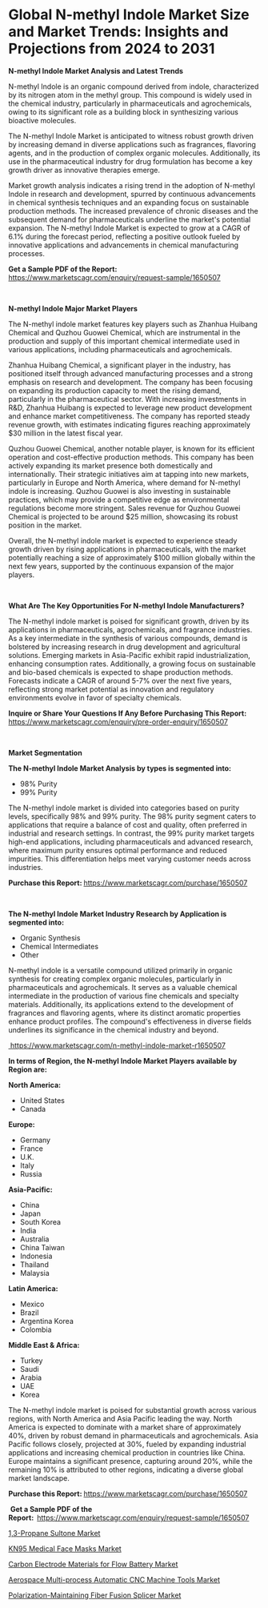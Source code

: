 <p><h1>Global N-methyl Indole Market Size and Market Trends: Insights and Projections from 2024 to 2031</h1></p><p><strong>N-methyl Indole Market Analysis and Latest Trends</strong></p>
<p><p>N-methyl Indole is an organic compound derived from indole, characterized by its nitrogen atom in the methyl group. This compound is widely used in the chemical industry, particularly in pharmaceuticals and agrochemicals, owing to its significant role as a building block in synthesizing various bioactive molecules. </p><p>The N-methyl Indole Market is anticipated to witness robust growth driven by increasing demand in diverse applications such as fragrances, flavoring agents, and in the production of complex organic molecules. Additionally, its use in the pharmaceutical industry for drug formulation has become a key growth driver as innovative therapies emerge.</p><p>Market growth analysis indicates a rising trend in the adoption of N-methyl Indole in research and development, spurred by continuous advancements in chemical synthesis techniques and an expanding focus on sustainable production methods. The increased prevalence of chronic diseases and the subsequent demand for pharmaceuticals underline the market's potential expansion. The N-methyl Indole Market is expected to grow at a CAGR of 6.1% during the forecast period, reflecting a positive outlook fueled by innovative applications and advancements in chemical manufacturing processes.</p></p>
<p><strong>Get a Sample PDF of the Report:&nbsp;</strong> <a href="https://www.marketscagr.com/enquiry/request-sample/1650507?utm_campaign=1197&utm_medium=2&utm_source=Github&utm_content=ia&utm_term=08122024&utm_id=n-methyl-indole">https://www.marketscagr.com/enquiry/request-sample/1650507</a></p>
<p>&nbsp;</p>
<p><strong>N-methyl Indole Major Market Players</strong></p>
<p><p>The N-methyl indole market features key players such as Zhanhua Huibang Chemical and Quzhou Guowei Chemical, which are instrumental in the production and supply of this important chemical intermediate used in various applications, including pharmaceuticals and agrochemicals.</p><p>Zhanhua Huibang Chemical, a significant player in the industry, has positioned itself through advanced manufacturing processes and a strong emphasis on research and development. The company has been focusing on expanding its production capacity to meet the rising demand, particularly in the pharmaceutical sector. With increasing investments in R&D, Zhanhua Huibang is expected to leverage new product development and enhance market competitiveness. The company has reported steady revenue growth, with estimates indicating figures reaching approximately $30 million in the latest fiscal year.</p><p>Quzhou Guowei Chemical, another notable player, is known for its efficient operation and cost-effective production methods. This company has been actively expanding its market presence both domestically and internationally. Their strategic initiatives aim at tapping into new markets, particularly in Europe and North America, where demand for N-methyl indole is increasing. Quzhou Guowei is also investing in sustainable practices, which may provide a competitive edge as environmental regulations become more stringent. Sales revenue for Quzhou Guowei Chemical is projected to be around $25 million, showcasing its robust position in the market.</p><p>Overall, the N-methyl indole market is expected to experience steady growth driven by rising applications in pharmaceuticals, with the market potentially reaching a size of approximately $100 million globally within the next few years, supported by the continuous expansion of the major players.</p></p>
<p>&nbsp;</p>
<p><strong>What Are The Key Opportunities For N-methyl Indole Manufacturers?</strong></p>
<p><p>The N-methyl indole market is poised for significant growth, driven by its applications in pharmaceuticals, agrochemicals, and fragrance industries. As a key intermediate in the synthesis of various compounds, demand is bolstered by increasing research in drug development and agricultural solutions. Emerging markets in Asia-Pacific exhibit rapid industrialization, enhancing consumption rates. Additionally, a growing focus on sustainable and bio-based chemicals is expected to shape production methods. Forecasts indicate a CAGR of around 5-7% over the next five years, reflecting strong market potential as innovation and regulatory environments evolve in favor of specialty chemicals.</p></p>
<p><strong>Inquire or Share Your Questions If Any Before Purchasing This Report:</strong> <a href="https://www.marketscagr.com/enquiry/pre-order-enquiry/1650507?utm_campaign=1197&utm_medium=2&utm_source=Github&utm_content=ia&utm_term=08122024&utm_id=n-methyl-indole">https://www.marketscagr.com/enquiry/pre-order-enquiry/1650507</a></p>
<p>&nbsp;</p>
<p><strong>Market Segmentation</strong></p>
<p><strong>The N-methyl Indole Market Analysis by types is segmented into:</strong></p>
<p><ul><li>98% Purity</li><li>99% Purity</li></ul></p>
<p><p>The N-methyl indole market is divided into categories based on purity levels, specifically 98% and 99% purity. The 98% purity segment caters to applications that require a balance of cost and quality, often preferred in industrial and research settings. In contrast, the 99% purity market targets high-end applications, including pharmaceuticals and advanced research, where maximum purity ensures optimal performance and reduced impurities. This differentiation helps meet varying customer needs across industries.</p></p>
<p><strong>Purchase this Report:&nbsp;</strong><a href="https://www.marketscagr.com/purchase/1650507?utm_campaign=1197&utm_medium=2&utm_source=Github&utm_content=ia&utm_term=08122024&utm_id=n-methyl-indole">https://www.marketscagr.com/purchase/1650507</a></p>
<p>&nbsp;</p>
<p><strong>The N-methyl Indole Market Industry Research by Application is segmented into:</strong></p>
<p><ul><li>Organic Synthesis</li><li>Chemical Intermediates</li><li>Other</li></ul></p>
<p><p>N-methyl indole is a versatile compound utilized primarily in organic synthesis for creating complex organic molecules, particularly in pharmaceuticals and agrochemicals. It serves as a valuable chemical intermediate in the production of various fine chemicals and specialty materials. Additionally, its applications extend to the development of fragrances and flavoring agents, where its distinct aromatic properties enhance product profiles. The compound's effectiveness in diverse fields underlines its significance in the chemical industry and beyond.</p></p>
<p><a href="https://www.marketscagr.com/n-methyl-indole-market-r1650507?utm_campaign=1197&utm_medium=2&utm_source=Github&utm_content=ia&utm_term=08122024&utm_id=n-methyl-indole">&nbsp;https://www.marketscagr.com/n-methyl-indole-market-r1650507</a></p>
<p><strong>In terms of Region, the N-methyl Indole Market Players available by Region are:</strong></p>
<p>
    <p> <strong> North America: </strong>
        <ul>
            <li>United States</li>
            <li>Canada</li>
        </ul>
        </p> 
    <p> <strong> Europe: </strong>
        <ul>
            <li>Germany</li>
            <li>France</li>
            <li>U.K.</li>
            <li>Italy</li>
            <li>Russia</li>
        </ul>
        </p> 
    <p> <strong> Asia-Pacific: </strong>
        <ul>
            <li>China</li>
            <li>Japan</li>
            <li>South Korea</li>
            <li>India</li>
            <li>Australia</li>
            <li>China Taiwan</li>
            <li>Indonesia</li>
            <li>Thailand</li>
            <li>Malaysia</li>
        </ul>
        </p> 
    <p> <strong> Latin America: </strong>
        <ul>
            <li>Mexico</li>
            <li>Brazil</li>
            <li>Argentina Korea</li>
            <li>Colombia</li>
        </ul>
        </p> 
    <p> <strong> Middle East & Africa: </strong>
        <ul>
            <li>Turkey</li>
            <li>Saudi</li>
            <li>Arabia</li>
            <li>UAE</li>
            <li>Korea</li>
        </ul>
    </p>
    </p>
<p><p>The N-methyl indole market is poised for substantial growth across various regions, with North America and Asia Pacific leading the way. North America is expected to dominate with a market share of approximately 40%, driven by robust demand in pharmaceuticals and agrochemicals. Asia Pacific follows closely, projected at 30%, fueled by expanding industrial applications and increasing chemical production in countries like China. Europe maintains a significant presence, capturing around 20%, while the remaining 10% is attributed to other regions, indicating a diverse global market landscape.</p></p>
<p><strong>Purchase this Report: </strong><a href="https://www.marketscagr.com/purchase/1650507?utm_campaign=1197&utm_medium=2&utm_source=Github&utm_content=ia&utm_term=08122024&utm_id=n-methyl-indole">https://www.marketscagr.com/purchase/1650507</a></p>
<p>&nbsp;<strong>Get a Sample PDF of the Report:&nbsp;&nbsp;</strong><a href="https://www.marketscagr.com/enquiry/request-sample/1650507?utm_campaign=1197&utm_medium=2&utm_source=Github&utm_content=ia&utm_term=08122024&utm_id=n-methyl-indole">https://www.marketscagr.com/enquiry/request-sample/1650507</a></p>
<p><strong></strong></p>
<p><p><a href="https://github.com/prosalinda88/Market-Research-Report-List-6/blob/main/13-propane-sultone-market.md?utm_campaign=1197&utm_medium=2&utm_source=Github&utm_content=ia&utm_term=08122024&utm_id=n-methyl-indole">1,3-Propane Sultone Market</a></p><p><a href="https://www.linkedin.com/pulse/expert-analysis-kn95-medical-face-masks-market-dynamics-lhmlc?utm_campaign=1197&utm_medium=2&utm_source=Github&utm_content=ia&utm_term=08122024&utm_id=n-methyl-indole">KN95 Medical Face Masks Market</a></p><p><a href="https://issuu.com/reportprime-2/docs/carbon-electrode-materials-for-flow-battery-market?utm_campaign=1197&utm_medium=2&utm_source=Github&utm_content=ia&utm_term=08122024&utm_id=n-methyl-indole">Carbon Electrode Materials for Flow Battery Market</a></p><p><a href="https://www.linkedin.com/pulse/aerospace-multi-process-automatic-cnc-machine-tools-market-artbc?utm_campaign=1197&utm_medium=2&utm_source=Github&utm_content=ia&utm_term=08122024&utm_id=n-methyl-indole">Aerospace Multi-process Automatic CNC Machine Tools Market</a></p><p><a href="https://issuu.com/reportprime-2/docs/polarization-maintaining-fiber-fusion-splicer-mark?utm_campaign=1197&utm_medium=2&utm_source=Github&utm_content=ia&utm_term=08122024&utm_id=n-methyl-indole">Polarization-Maintaining Fiber Fusion Splicer Market</a></p></p>